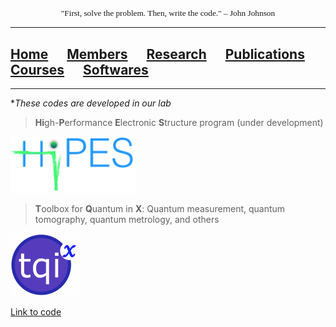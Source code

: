 <p align="center" style="font-family: lucida handwriting; font-size:10pt">
"First, solve the problem. Then, write the code." – John Johnson
</p>

<hr style="solid blue">

## [Home](index.md)<img src="test_space.png" width="30" height="1">[Members](members.md)<img src="test_space.png" width="30" height="1">[Research](research.md)<img src="test_space.png" width="30" height="1">[Publications](publications.md)<img src="test_space.png" width="30" height="1">[Courses](courses.md)<img src="test_space.png" width="30" height="1">[<ins>Softwares</ins>](softwares.md)

<hr style="solid blue">

*_These codes are developed in our lab_

> **Hi**gh-**P**erformance **E**lectronic **S**tructure program (under development)

<p align="left">
<img src="hipes.png" width="200" height="90">
</p>

> **T**oolbox for **Q**uantum in **X**: Quantum measurement, quantum tomography, quantum metrology, and others

<p align="left">
<img src="tqix-logo.png" width="110" height="100">
</p>


[Link to code](https://vqisinfo.wixsite.com/tqix)


